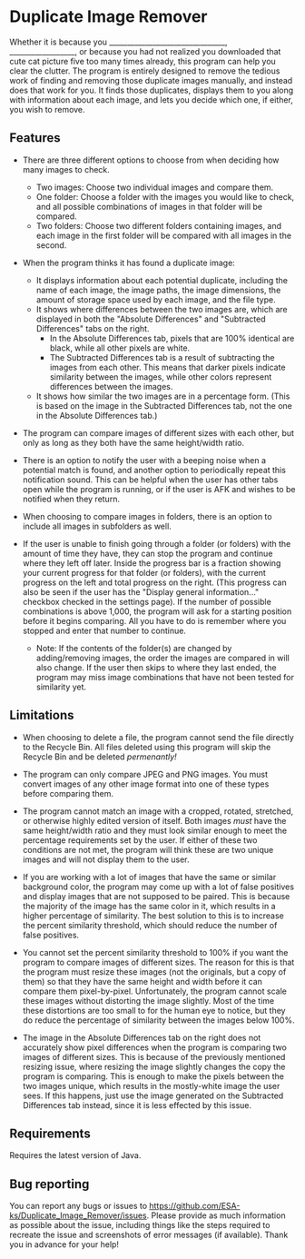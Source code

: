 # Duplicate Image Remover #
Whether it is because you ________________________________, __________________, or because you had not realized you downloaded that cute cat picture five too many times already, this program can help you clear the clutter. The program is entirely designed to remove the tedious work of finding and removing those duplicate images manually, and instead does that work for you. It finds those duplicates, displays them to you along with information about each image, and lets you decide which one, if either, you wish to remove.

## Features ##
* There are three different options to choose from when deciding how many images to check.
    * Two images: Choose two individual images and compare them.
    * One folder: Choose a folder with the images you would like to check, and all possible combinations of images in 
    that folder will be compared.
    * Two folders: Choose two different folders containing images, and each image in the first folder will be compared 
    with all images in the second.

* When the program thinks it has found a duplicate image:
    * It displays information about each potential duplicate, including the name of each image, the image paths, the
     image dimensions, the amount of storage space used by each image, and the file type.
    * It shows where differences between the two images are, which are displayed in both the "Absolute Differences"
       and "Subtracted Differences" tabs on the right.
      * In the Absolute Differences tab, pixels that are 100% identical are black, while all other pixels are white.
      * The Subtracted Differences tab is a result of subtracting the images from each other. This means that darker 
         pixels indicate similarity between the images, while other colors represent differences between the images.
    * It shows how similar the two images are in a percentage form. (This is based on the image in the Subtracted
     Differences tab, not the one in the Absolute Differences tab.)

* The program can compare images of different sizes with each other, but only as long as they both have the same
height/width ratio.

* There is an option to notify the user with a beeping noise when a potential match is found, and another option to
periodically repeat this notification sound. This can be helpful when the user has other tabs open while the program 
is running, or if the user is AFK and wishes to be notified when they return.

* When choosing to compare images in folders, there is an option to include all images in subfolders as well.

* If the user is unable to finish going through a folder (or folders) with the amount of time they have, they can
stop the program and continue where they left off later. Inside the progress bar is a fraction showing your current
progress for that folder (or folders), with the current progress on the left and total progress on the right. (This
progress can also be seen if the user has the "Display general information..." checkbox checked in the settings page).
If the number of possible combinations is above 1,000, the program will ask for a starting position before it begins 
comparing. All you have to do is remember where you stopped and enter that number to continue.
   * Note: If the contents of the folder(s) are changed by adding/removing images, the order the images are compared 
   in will also change. If the user then skips to where they last ended, the program may miss image combinations that 
   have not been tested for similarity yet.

## Limitations ##
* When choosing to delete a file, the program cannot send the file directly to the Recycle Bin. All files deleted using 
this program will skip the Recycle Bin and be deleted *permenantly!*

* The program can only compare JPEG and PNG images. You must convert images of any other image format into one of these 
types before comparing them.

* The program cannot match an image with a cropped, rotated, stretched, or otherwise highly edited version of itself.
Both images *must* have the same height/width ratio and they must look similar enough to meet the percentage requirements 
set by the user. If either of these two conditions are not met, the program will think these are two unique images and 
will not display them to the user.

* If you are working with a lot of images that have the same or similar background color, the program may come up with a 
lot of false positives and display images that are not supposed to be paired. This is because the majority of the image 
has the same color in it, which results in a higher percentage of similarity. The best solution to this is to increase 
the percent similarity threshold, which should reduce the number of false positives.

* You cannot set the percent similarity threshold to 100% if you want the program to compare images of different sizes. 
The reason for this is that the program must resize these images (not the originals, but a copy of them) so that they 
have the same height and width before it can compare them pixel-by-pixel. Unfortunately, the program cannot scale these 
images without distorting the image slightly. Most of the time these distortions are too small to for the human eye to 
notice, but they do reduce the percentage of similarity between the images below 100%.

* The image in the Absolute Differences tab on the right does not accurately show pixel differences when the program is 
comparing two images of different sizes. This is because of the previously mentioned resizing issue, where resizing the 
image slightly changes the copy the program is comparing. This is enough to make the pixels between the two images unique, 
which results in the mostly-white image the user sees. If this happens, just use the image generated on the Subtracted 
Differences tab instead, since it is less effected by this issue.

## Requirements ##
Requires the latest version of Java.

## Bug reporting ##
You can report any bugs or issues to https://github.com/ESA-ks/Duplicate_Image_Remover/issues. Please provide as much 
information as possible about the issue, including things like the steps required to recreate the issue and screenshots of 
error messages (if available). Thank you in advance for your help!
